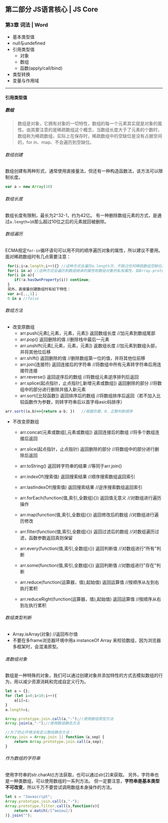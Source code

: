 ## 第二部分 JS语言核心   |   JS Core

### 第3章 词法   |   Word

- 基本类型值
- null与undefined
- 引用类型值
  - 对象
  - 数组
  - 函数(apply/call/bind)
- 类型转换
- 变量与作用域

---

#### 引用类型值

##### 数组

>数组是对象，它拥有对象的一切特性，数组的每一个元素其实就是对象的属性。由其要注意的是稀疏数组这个概念，当数组长度大于了元素的个数时，数组称为稀疏数组，实际上在保存时，稀疏数组中的空缺位是没有占据空间的，for in、map、不会遍历到空缺位。

###### 数组创建
数组创建有两种形式，通常使用直接量法，但还有一种构造函数法，该方法可以限制长度。
```javascript
var a = new Array(10)
```

###### 数组长度
数组长度有限制，最长为2^32-1，约为42亿。
有一种删除数组元素的方式，是通过`a.length=10`那么超过10位之后的元素就回被删除。

###### 数组遍历
ECMA规定`for-in`循环语句可以用不同的顺序遍历对象的属性，所以建议不要用。
面对稀疏数组时有几点需要注意：

```javascript
 for(i;i<a.length;i++){} //这种方式会遍历a.length次，不跳过任何稀疏数组空缺位。
 for(i in a) //这种方式会遍历到数组继承的属性和数组对象的私有属性，如Array.prototype中的方法和a的方法，实在要用：
 for(i in a){
    if(!a.hasOwnProperty(i)) continue;
 }
 另外，直接量创建数组时有如下特性：
 var a=[,,,1]；
 0 in a //false
```

###### 数组方法
 - 改变原数组
	 - arr.push(元素[,元素，元素，元素]) 返回数组长度 //加元素到数组尾部
	 - arr.pop() 返回删除的值 //删除栈中最后一元素
	 - arr.unshift(元素[,元素，元素，元素]) 返数组长度 //加元素到数组头部，并将其他位后移
	 - arr.shift() 返回删除的值 //删除数组第一位的值，并将其他位前移
	 - arr.join(连接符) 返回连接后的字符串 //将数组中所有元素转字符串后用连接符连接
	 - arr.reverse() 返回逆序后的数组 //将数组元素逆序排列后返回
	 - arr.splice(起点指针，止点指针[,新增元素或数组]) 返回删除的部分 //将数组中的部分进行删除并插入新元素
	 - arr.sort([比较函数]) 返回排序后的数组 //将数组排序后返回（若不加入比较函数作为参数，则转字符串后以首字母asic码排序）

```javascript
arr.sort((a,b)=>{return a-b; })   //根据负数、0、正数判断顺序
```


 - 不改变原数组
	 - arr.concat(元素或数组[,元素或数组]) 返回连接后的数组 //将多个数组连接后返回
	 - arr.slice(起点指针，止点指针) 返回删除的部分 //将数组中的部分进行删除后返回
	 - arr.toString() 返回转字符串的结果 //等同于arr.join()
	
	- arr.indexOf(搜索值) 返回搜索结果 //顺序搜索数组返回索引
	- arr.lastIndexOf(搜索值) 返回搜索结果 //逆序搜索数组返回索引
	
	 - arr.forEach(function(值,索引,全数组){}) 返回值无意义 //对数组进行遍历操作
	 - arr.map(function(值,索引,全数组){}) 返回修改后的数组 //对数组进行遍历修改
	 - arr.filter(function(值,索引,全数组){}) 返回过滤后的数组 //对数组遍历过滤，函数参数返回真则保留
	 - arr.every(function(值,索引,全数组){}) 返回判断值 //对数组进行"所有"判断
	 - arr.some(function(值,索引,全数组){}) 返回判断值 //对数组进行"存在"判断
	 - arr.reduce(function(运算器，值),起始值) 返回运算值 //按顺序从左到右执行累积
	 - arr.reduceRight(function(运算器，值),起始值) 返回运算值 //按顺序从右到左执行累积

###### 数组类型判断
 - Array.isArray(对象) //返回布尔值
 - 不要在多frame浏览器环境中用a instanceOf Array 来校验数组，因为浏览器多框架时，会混淆原型。

###### 类数组对象
数组是一种特殊的对象，我们可以通过创建对象并添加特性的方式去模拟数组的行为，用以减少资源消耗和完成自定义行为。
```javascript
let a = {};
for (let i=0;i<10;i++){
    a[i]=i;
}
a.length=i;

Array.prototype.join.call(a,"-");//使用数组原型方法
Array.join(a,"-");//使用数组静态方法

//为了防止环境没有定义数组静态方法：
Array.join = Array.join || function（a,sep）{
    return Array.prototype.join.call(a,sep);
}
```

###### 作为数组的字符串
使用字符串的str.charAt()方法获取，也可以通过str[2]来获取。
另外，字符串也是一种类数组，可以使用数组的一系列方法。
但一定要注意，**字符串是基本类型不可改变**，所以千万不要尝试调用数组本身操作的方法。

```javascript
let s = "Javascript";
Array.prototype.join.call(s,"-");
Array.prototype.filter.call(s,function(v){
    return v.match(/[^aeiou]/)
)}.join("");
```